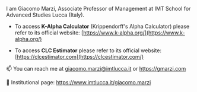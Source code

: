 I am Giacomo Marzi, Associate Professor of Management at IMT School for Advanced Studies Lucca (Italy). 

  - To access **K-Alpha Calculator** (Krippendorff's Alpha Calculator) please refer to its official website:
   [https://www.k-alpha.org/](https://www.k-alpha.org/)

 - To access **CLC Estimator** please refer to its official website:
   [https://clcestimator.com](https://clcestimator.com/)
   

📫 You can reach me at giacomo.marzi@imtlucca.it or https://gmarzi.com

:briefcase: Institutional page: https://www.imtlucca.it/giacomo.marzi
